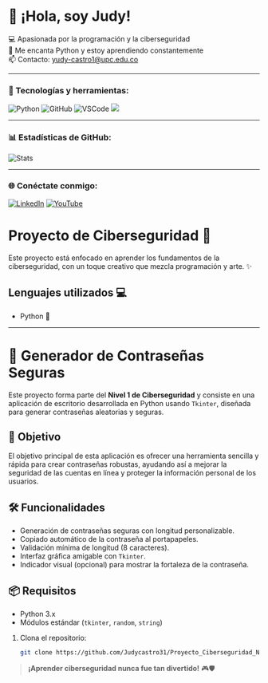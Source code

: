 # 👋 ¡Hola, soy Judy!

💻 Apasionada por la programación y la ciberseguridad  
🐍 Me encanta Python y estoy aprendiendo constantemente  
📫 Contacto: yudy-castro1@upc.edu.co 

---

### 🔧 Tecnologías y herramientas:
![Python](https://img.shields.io/badge/Python-3776AB?style=for-the-badge&logo=python&logoColor=white)
![GitHub](https://img.shields.io/badge/GitHub-181717?style=for-the-badge&logo=github&logoColor=white)
![VSCode](https://img.shields.io/badge/VS%20Code-007ACC?style=for-the-badge&logo=visual-studio-code&logoColor=white)
 <img src="https://img.shields.io/badge/Tkinter-FFCA28?style=for-the-badge&logo=python&logoColor=black"/>
  
</p>

---

### 📊 Estadísticas de GitHub:
![Stats](https://github-readme-stats.vercel.app/api?username=Judycastro31&show_icons=true&theme=radical)

---

### 🌐 Conéctate conmigo:
[![LinkedIn](https://img.shields.io/badge/LinkedIn-0077B5?style=flat&logo=linkedin&logoColor=white)](https://linkedin.com/in/tu-perfil)
[![YouTube](https://img.shields.io/badge/Youtube-FF0000?style=flat&logo=youtube&logoColor=white)](https://youtube.com/tu-canal)



# Proyecto de Ciberseguridad 🔐


Este proyecto está enfocado en aprender los fundamentos de la ciberseguridad, con un toque creativo que mezcla programación y arte. ✨

## Lenguajes utilizados 💻

- Python 🐍 

---
# 🔐 Generador de Contraseñas Seguras

Este proyecto forma parte del **Nivel 1 de Ciberseguridad** y consiste en una aplicación de escritorio desarrollada en Python usando `Tkinter`, diseñada para generar contraseñas aleatorias y seguras.

## 🎯 Objetivo

El objetivo principal de esta aplicación es ofrecer una herramienta sencilla y rápida para crear contraseñas robustas, ayudando así a mejorar la seguridad de las cuentas en línea y proteger la información personal de los usuarios.

## 🛠️ Funcionalidades

- Generación de contraseñas seguras con longitud personalizable.
- Copiado automático de la contraseña al portapapeles.
- Validación mínima de longitud (8 caracteres).
- Interfaz gráfica amigable con `Tkinter`.
- Indicador visual (opcional) para mostrar la fortaleza de la contraseña.

## 📦 Requisitos

- Python 3.x
- Módulos estándar (`tkinter`, `random`, `string`)

1. Clona el repositorio:
   ```bash
   git clone https://github.com/Judycastro31/Proyecto_Ciberseguridad_Nivel1.git


> **¡Aprender ciberseguridad nunca fue tan divertido!** 🎮🛡️

